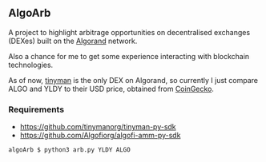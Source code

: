 ## AlgoArb
A project to highlight arbitrage opportunities on decentralised exchanges (DEXes) built on the [Algorand](https://www.algorand.com) network.

Also a chance for me to get some experience interacting with blockchain technologies.

As of now, [tinyman](https://tinyman.org) is the only DEX on Algorand, so currently I just compare ALGO and YLDY to their USD price, obtained from [CoinGecko](https://www.coingecko.com).

### Requirements
* https://github.com/tinymanorg/tinyman-py-sdk
* https://github.com/Algofiorg/algofi-amm-py-sdk

```
algoArb $ python3 arb.py YLDY ALGO
```
